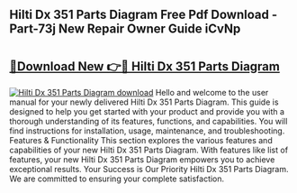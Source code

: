 ## Hilti Dx 351 Parts Diagram Free Pdf Download - Part-73j New Repair Owner Guide iCvNp

# <h2><a href="http://dfuncyg.blite.top/?on=Hilti+Dx+351+Parts+Diagram">🔗Download New 👉🔴 Hilti Dx 351 Parts Diagram</a></h2>

[![Hilti Dx 351 Parts Diagram download](https://i.imgur.com/lujVjoI.png)](http://dfuncyg.blite.top/?on=Hilti+Dx+351+Parts+Diagram)
Hello and welcome to the user manual for your newly delivered Hilti Dx 351 Parts Diagram. This guide is designed to help you get started with your product and provide you with a thorough understanding of its features, functions, and capabilities. You will find instructions for installation, usage, maintenance, and troubleshooting. Features & Functionality This section explores the various features and capabilities of your new Hilti Dx 351 Parts Diagram. With features like list of features, your new Hilti Dx 351 Parts Diagram empowers you to achieve exceptional results. Your Success is Our Priority Hilti Dx 351 Parts Diagram. We are committed to ensuring your complete satisfaction.
